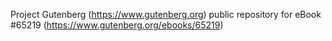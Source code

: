 Project Gutenberg (https://www.gutenberg.org) public repository for
eBook #65219 (https://www.gutenberg.org/ebooks/65219)
